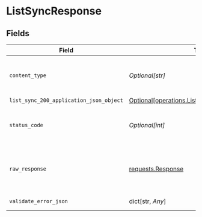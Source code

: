 # ListSyncResponse


## Fields

| Field                                                                                                        | Type                                                                                                         | Required                                                                                                     | Description                                                                                                  |
| ------------------------------------------------------------------------------------------------------------ | ------------------------------------------------------------------------------------------------------------ | ------------------------------------------------------------------------------------------------------------ | ------------------------------------------------------------------------------------------------------------ |
| `content_type`                                                                                               | *Optional[str]*                                                                                              | :heavy_check_mark:                                                                                           | HTTP response content type for this operation                                                                |
| `list_sync_200_application_json_object`                                                                      | [Optional[operations.ListSync200ApplicationJSON]](undefined/models/operations/listsync200applicationjson.md) | :heavy_minus_sign:                                                                                           | Ok                                                                                                           |
| `status_code`                                                                                                | *Optional[int]*                                                                                              | :heavy_check_mark:                                                                                           | HTTP response status code for this operation                                                                 |
| `raw_response`                                                                                               | [requests.Response](https://requests.readthedocs.io/en/latest/api/#requests.Response)                        | :heavy_minus_sign:                                                                                           | Raw HTTP response; suitable for custom response parsing                                                      |
| `validate_error_json`                                                                                        | dict[str, *Any*]                                                                                             | :heavy_minus_sign:                                                                                           | Validation Failed                                                                                            |